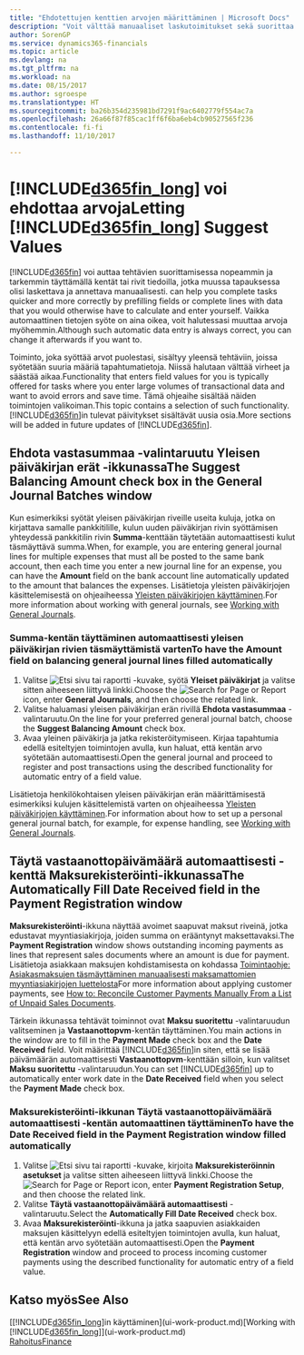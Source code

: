 ```yaml
---
title: "Ehdotettujen kenttien arvojen määrittäminen | Microsoft Docs"
description: "Voit välttää manuaaliset laskutoimitukset sekä suorittaa tehtävät nopeasti ja tarkasti määrittämällä tietojen antamisen automaattisesti, jolloin Dynamics 365 täyttää valitut kentät."
author: SorenGP
ms.service: dynamics365-financials
ms.topic: article
ms.devlang: na
ms.tgt_pltfrm: na
ms.workload: na
ms.date: 08/15/2017
ms.author: sgroespe
ms.translationtype: HT
ms.sourcegitcommit: ba26b354d235981bd7291f9ac6402779f554ac7a
ms.openlocfilehash: 26a66f87f85cac1ff6f6ba6eb4cb90527565f236
ms.contentlocale: fi-fi
ms.lasthandoff: 11/10/2017

---
```

# <a name="letting-included365finlongincludesd365finlongmdmd-suggest-values"></a><span data-ttu-id="c0b40-103">[!INCLUDE[d365fin_long](includes/d365fin_long_md.md)] voi ehdottaa arvoja</span><span class="sxs-lookup"><span data-stu-id="c0b40-103">Letting [!INCLUDE[d365fin_long](includes/d365fin_long_md.md)] Suggest Values</span></span>
[!INCLUDE[d365fin](includes/d365fin_md.md)]<span data-ttu-id="c0b40-104"> voi auttaa tehtävien suorittamisessa nopeammin ja tarkemmin täyttämällä kentät tai rivit tiedoilla, jotka muussa tapauksessa olisi laskettava ja annettava manuaalisesti.</span><span class="sxs-lookup"><span data-stu-id="c0b40-104"> can help you complete tasks quicker and more correctly by prefilling fields or complete lines with data that you would otherwise have to calculate and enter yourself.</span></span> <span data-ttu-id="c0b40-105">Vaikka automaattinen tietojen syöte on aina oikea, voit halutessasi muuttaa arvoja myöhemmin.</span><span class="sxs-lookup"><span data-stu-id="c0b40-105">Although such automatic data entry is always correct, you can change it afterwards if you want to.</span></span>

<span data-ttu-id="c0b40-106">Toiminto, joka syöttää arvot puolestasi, sisältyy yleensä tehtäviin, joissa syötetään suuria määriä tapahtumatietoja. Niissä halutaan välttää virheet ja säästää aikaa.</span><span class="sxs-lookup"><span data-stu-id="c0b40-106">Functionality that enters field values for you is typically offered for tasks where you enter large volumes of transactional data and want to avoid errors and save time.</span></span> <span data-ttu-id="c0b40-107">Tämä ohjeaihe sisältää näiden toimintojen valikoiman.</span><span class="sxs-lookup"><span data-stu-id="c0b40-107">This topic contains a selection of such functionality.</span></span> <span data-ttu-id="c0b40-108">[!INCLUDE[d365fin](includes/d365fin_md.md)]in tulevat päivitykset sisältävät uusia osia.</span><span class="sxs-lookup"><span data-stu-id="c0b40-108">More sections will be added in future updates of [!INCLUDE[d365fin](includes/d365fin_md.md)].</span></span>

## <a name="the-suggest-balancing-amount-check-box-in-the-general-journal-batches-window"></a><span data-ttu-id="c0b40-109">**Ehdota vastasummaa** -valintaruutu **Yleisen päiväkirjan erät** -ikkunassa</span><span class="sxs-lookup"><span data-stu-id="c0b40-109">The **Suggest Balancing Amount** check box in the **General Journal Batches** window</span></span>
<span data-ttu-id="c0b40-110">Kun esimerkiksi syötät yleisen päiväkirjan riveille useita kuluja, jotka on kirjattava samalle pankkitilille, kulun uuden päiväkirjan rivin syöttämisen yhteydessä pankkitilin rivin **Summa**-kenttään täytetään automaattisesti kulut täsmäyttävä summa.</span><span class="sxs-lookup"><span data-stu-id="c0b40-110">When, for example, you are entering general journal lines for multiple expenses that must all be posted to the same bank account, then each time you enter a new journal line for an expense, you can have the **Amount** field on the bank account line automatically updated to the amount that balances the expenses.</span></span> <span data-ttu-id="c0b40-111">Lisätietoja yleisten päiväkirjojen käsittelemisestä on ohjeaiheessa [Yleisten päiväkirjojen käyttäminen](ui-work-general-journals.md).</span><span class="sxs-lookup"><span data-stu-id="c0b40-111">For more information about working with general journals, see [Working with General Journals](ui-work-general-journals.md).</span></span>

### <a name="to-have-the-amount-field-on-balancing-general-journal-lines-filled-automatically"></a><span data-ttu-id="c0b40-112">**Summa**-kentän täyttäminen automaattisesti yleisen päiväkirjan rivien täsmäyttämistä varten</span><span class="sxs-lookup"><span data-stu-id="c0b40-112">To have the **Amount** field on balancing general journal lines filled automatically</span></span>
1. <span data-ttu-id="c0b40-113">Valitse ![Etsi sivu tai raportti](media/ui-search/search_small.png "Etsi sivu tai raportti -kuvake") -kuvake, syötä **Yleiset päiväkirjat** ja valitse sitten aiheeseen liittyvä linkki.</span><span class="sxs-lookup"><span data-stu-id="c0b40-113">Choose the ![Search for Page or Report](media/ui-search/search_small.png "Search for Page or Report icon") icon, enter **General Journals**, and then choose the related link.</span></span>
2. <span data-ttu-id="c0b40-114">Valitse haluamasi yleisen päiväkirjan erän rivillä **Ehdota vastasummaa** -valintaruutu.</span><span class="sxs-lookup"><span data-stu-id="c0b40-114">On the line for your preferred general journal batch, choose the **Suggest Balancing Amount** check box.</span></span>
3. <span data-ttu-id="c0b40-115">Avaa yleinen päiväkirja ja jatka rekisteröitymiseen. Kirjaa tapahtumia edellä esiteltyjen toimintojen avulla, kun haluat, että kentän arvo syötetään automaattisesti.</span><span class="sxs-lookup"><span data-stu-id="c0b40-115">Open the general journal and proceed to register and post transactions using the described functionality for automatic entry of a field value.</span></span>       

<span data-ttu-id="c0b40-116">Lisätietoja henkilökohtaisen yleisen päiväkirjan erän määrittämisestä esimerkiksi kulujen käsittelemistä varten on ohjeaiheessa [Yleisten päiväkirjojen käyttäminen](ui-work-general-journals.md).</span><span class="sxs-lookup"><span data-stu-id="c0b40-116">For information about how to set up a personal general journal batch, for example, for expense handling, see [Working with General Journals](ui-work-general-journals.md).</span></span>

## <a name="the-automatically-fill-date-received-field-in-the-payment-registration-window"></a><span data-ttu-id="c0b40-117">**Täytä vastaanottopäivämäärä automaattisesti** -kenttä **Maksurekisteröinti**-ikkunassa</span><span class="sxs-lookup"><span data-stu-id="c0b40-117">The **Automatically Fill Date Received** field in the **Payment Registration** window</span></span>
<span data-ttu-id="c0b40-118">**Maksurekisteröinti**-ikkuna näyttää avoimet saapuvat maksut riveinä, jotka edustavat myyntiasiakirjoja, joiden summa on erääntynyt maksettavaksi.</span><span class="sxs-lookup"><span data-stu-id="c0b40-118">The **Payment Registration** window shows outstanding incoming payments as lines that represent sales documents where an amount is due for payment.</span></span> <span data-ttu-id="c0b40-119">Lisätietoja asiakkaan maksujen kohdistamisesta on kohdassa [Toimintaohje: Asiakasmaksujen täsmäyttäminen manuaalisesti maksamattomien myyntiasiakirjojen luettelosta](receivables-how-reconcile-customer-payments-list-unpaid-sales-documents.md)</span><span class="sxs-lookup"><span data-stu-id="c0b40-119">For more information about applying customer payments, see [How to: Reconcile Customer Payments Manually From a List of Unpaid Sales Documents](receivables-how-reconcile-customer-payments-list-unpaid-sales-documents.md).</span></span>

<span data-ttu-id="c0b40-120">Tärkein ikkunassa tehtävät toiminnot ovat **Maksu suoritettu** -valintaruudun valitseminen ja **Vastaanottopvm**-kentän täyttäminen.</span><span class="sxs-lookup"><span data-stu-id="c0b40-120">You main actions in the window are to fill in the **Payment Made** check box and the **Date Received** field.</span></span> <span data-ttu-id="c0b40-121">Voit määrittää [!INCLUDE[d365fin](includes/d365fin_md.md)]in siten, että se lisää päivämäärän automaattisesti **Vastaanottopvm**-kenttään silloin, kun valitset **Maksu suoritettu** -valintaruudun.</span><span class="sxs-lookup"><span data-stu-id="c0b40-121">You can set [!INCLUDE[d365fin](includes/d365fin_md.md)] up to automatically enter work date in the **Date Received** field when you select the **Payment Made** check box.</span></span>

### <a name="to-have-the-date-received-field-in-the-payment-registration-window-filled-automatically"></a><span data-ttu-id="c0b40-122">**Maksurekisteröinti**-ikkunan **Täytä vastaanottopäivämäärä automaattisesti** -kentän automaattinen täyttäminen</span><span class="sxs-lookup"><span data-stu-id="c0b40-122">To have the **Date Received** field in the **Payment Registration** window filled automatically</span></span>
1. <span data-ttu-id="c0b40-123">Valitse ![Etsi sivu tai raportti](media/ui-search/search_small.png "Etsi sivu tai raportti -kuvake") -kuvake, kirjoita **Maksurekisteröinnin asetukset** ja valitse sitten aiheeseen liittyvä linkki.</span><span class="sxs-lookup"><span data-stu-id="c0b40-123">Choose the ![Search for Page or Report](media/ui-search/search_small.png "Search for Page or Report icon") icon, enter **Payment Registration Setup**, and then choose the related link.</span></span>
2. <span data-ttu-id="c0b40-124">Valitse **Täytä vastaanottopäivämäärä automaattisesti** -valintaruutu.</span><span class="sxs-lookup"><span data-stu-id="c0b40-124">Select the **Automatically Fill Date Received** check box.</span></span>
3. <span data-ttu-id="c0b40-125">Avaa **Maksurekisteröinti**-ikkuna ja jatka saapuvien asiakkaiden maksujen käsittelyyn edellä esiteltyjen toimintojen avulla, kun haluat, että kentän arvo syötetään automaattisesti.</span><span class="sxs-lookup"><span data-stu-id="c0b40-125">Open the **Payment Registration** window and proceed to process incoming customer payments using the described functionality for automatic entry of a field value.</span></span>

## <a name="see-also"></a><span data-ttu-id="c0b40-126">Katso myös</span><span class="sxs-lookup"><span data-stu-id="c0b40-126">See Also</span></span>
<span data-ttu-id="c0b40-127">[[!INCLUDE[d365fin_long](includes/d365fin_long_md.md)]in käyttäminen](ui-work-product.md)</span><span class="sxs-lookup"><span data-stu-id="c0b40-127">[Working with [!INCLUDE[d365fin_long](includes/d365fin_long_md.md)]](ui-work-product.md)</span></span>  
[<span data-ttu-id="c0b40-128">Rahoitus</span><span class="sxs-lookup"><span data-stu-id="c0b40-128">Finance</span></span>](finance.md)

